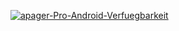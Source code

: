 <a href="https://ibb.co/qC1Kjk2"><img src="https://i.ibb.co/vhzpqZM/apager-Pro-Android-Verfuegbarkeit.png" alt="apager-Pro-Android-Verfuegbarkeit" border="0"></a>
